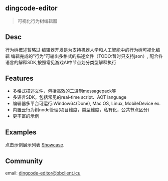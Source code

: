 ## dingcode-editor

> 可视化行为树编辑器

## Desc

行为树概述暂略过
编辑器开发是为支持机器人学和人工智能中的行为树可视化编辑
编辑完成的"行为"可输出多格式的描述文件（TODO:暂时只支持json）, 配合各语言的解释SDK,按照常见游戏AI中节点划分类型解释执行

## Features 
* 多格式描述文件，包括高效的二进制messagepack等
* 多语言SDK，包括常见的real-time script、AOT language 
* 编辑器多平台可运行:Window64(Done), Mac OS, Linux, MobileDevice ex.
* 内置云行为树node管理(项目维度，类型维度，私有化，公共节点区分)
* 更丰富的示例 

## Examples 

点击示例展示列表 [Showcase](https://github.com/docsifyjs/awesome-docsify#showcase).


## Community

email: dingcode-editor@bbclient.icu 





